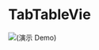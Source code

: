 # TabTableVie
![(演示 Demo)](https://github.com/a1317785/TabTableView/blob/master/2017-08-28%2011_35_29.gif)
